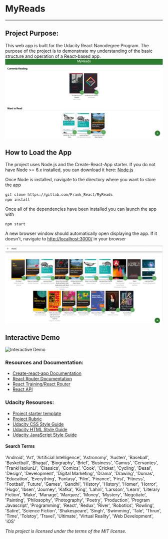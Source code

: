 # MyReads
---

## Project Purpose:

This web app is built for the Udacity React Nanodegree Program. The purpose of the project is to demonstrate my understanding of the basic structure and operation of a React-based app.
![Load Screen](src/demo/front-page.png "load screen")
## How to Load the App
The project uses Node.js and the Create-React-App starter.  If you do not have Node >= 6.x installed, you can download it here: [Node.js](https://nodejs.org/en/)

Once Node is installed, navigate to the directory where you want to store the app
```
git clone https://gitlab.com/Frank_React/MyReads
npm install
```
Once all of the dependencies have been installed you can launch the app with
```
npm start
```

A new browser window should automatically open displaying the app.  If it doesn't, navigate to [http://localhost:3000/](http://localhost:3000/) in your browser


![Search Screen](src/demo/search-page.png "search screen")

## Interactive Demo
![Interactive Demo](src/demo/myReadsDemo.gif "Interactive Demo")

### Resources and Documentation:
* [Create-react-app Documentation](https://github.com/facebookincubator/create-react-app)
* [React Router Documentation](http://knowbody.github.io/react-router-docs/)
* [React Training/React Router](https://reacttraining.com/react-router/web/api/BrowserRouter)
* [React API](https://facebook.github.io/react/docs/react-api.html)

### Udacity Resources:
* [Project starter template](https://github.com/udacity/reactnd-project-myreads-starter)
* [Project Rubric](https://review.udacity.com/#!/rubrics/918/view)
* [Udacity CSS Style Guide](http://udacity.github.io/frontend-nanodegree-styleguide/css.html)
* [Udacity HTML Style Guide](http://udacity.github.io/frontend-nanodegree-styleguide/index.html)
* [Udacity JavaScript Style Guide](http://udacity.github.io/frontend-nanodegree-styleguide/javascript.html)


#### Search Terms
'Android', 'Art', 'Artificial Intelligence', 'Astronomy', 'Austen', 'Baseball', 'Basketball', 'Bhagat', 'Biography', 'Brief', 'Business', 'Camus', 'Cervantes', 'FrankHaolunLi', 'Classics', 'Comics', 'Cook', 'Cricket', 'Cycling', 'Desai', 'Design', 'Development', 'Digital Marketing', 'Drama', 'Drawing', 'Dumas', 'Education', 'Everything', 'Fantasy', 'Film', 'Finance', 'First', 'Fitness', 'Football', 'Future', 'Games', 'Gandhi', 'History', 'History', 'Homer', 'Horror', 'Hugo', 'Ibsen', 'Journey', 'Kafka', 'King', 'Lahiri', 'Larsson', 'Learn', 'Literary Fiction', 'Make', 'Manage', 'Marquez', 'Money', 'Mystery', 'Negotiate', 'Painting', 'Philosophy', 'Photography', 'Poetry', 'Production', 'Program Javascript', 'Programming', 'React', 'Redux', 'River', 'Robotics', 'Rowling', 'Satire', 'Science Fiction', 'Shakespeare', 'Singh', 'Swimming', 'Tale', 'Thrun', 'Time', 'Tolstoy', 'Travel', 'Ultimate', 'Virtual Reality', 'Web Development', 'iOS'


*This project is licensed under the terms of the MIT license.*
